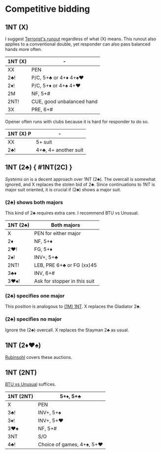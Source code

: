 # Competitive bidding

## 1NT (X)

I suggest [Terrorist's runout][run] regardless of what (X) means.  This runout
also applies to a conventional double, yet responder can also pass balanced
hands more often.

[run]: https://www.ptt.cc/man/BridgeClub/D6D1/D49B/D823/DD4E/M.1160796412.A.8E9.html

| 1NT (X) | - |
|---------|---|
| XX      | PEN
| 2♣!     | P/C, 5+♣ or 4+♦ 4+♠♥
| 2♦!     | P/C, 5+♦ or 4+♠ 4+♥
| 2M      | NF, 5+#
| 2NT!    | CUE, good unbalanced hand
| 3X      | PRE, 6+#

Opener often runs with clubs because it is hard for responder to do so.

| 1NT (X) P | - |
|-----------|---|
| XX        | 5+ suit
| 2♣!       | 4+♣, 4+ another suit

## 1NT (2♣) { #1NT(2C) }

*Systems on* is a decent approach over 1NT (2♣︎).  The overcall is somewhat
ignored, and X replaces the stolen bid of 2♣.  Since continuations to 1NT is
major suit oriented, it is crucial if (2♣) shows a major suit.

### (2♣) shows both majors

This kind of 2♣︎ requires extra care.  I recommend BTU vs Unusual.

| 1NT (2♣) | Both majors |
|----------|-------------|
| X        | PEN for either major
| 2♦       | NF, 5+♦
| 2♥!      | FG, 5+♦
| 2♠!      | INV+, 5+♣
| 2NT!     | LEB, PRE 6+♣ or FG (xx)45
| 3♣♦      | INV, 6+#
| 3♥♠!     | Ask for stopper in this suit

### (2♣) specifies one major

This position is analogous to [(1M) 1NT](../Defense/1Y/1NT.md).  X replaces
the Gladiator 2♣.

### (2♣) specifies no major

Ignore the (2♣) overcall.  X replaces the Stayman 2♣ as usual.

## 1NT (2♦♥♠)

[Rubinsohl](../../Rubinsohl.md) covers these auctions.

## 1NT (2NT)

[BTU vs Unusual](../BTU_v_U.md) suffices.

| 1NT (2NT) | 5+♦, 5+♣ |
|-----------|----------|
| X         | PEN
| 3♣!       | INV+, 5+♠
| 3♦!       | INV+, 5+♥
| 3♥♠       | NF, 5+#
| 3NT       | S/O
| 4♣!       | Choice of games, 4+♠, 5+♥
